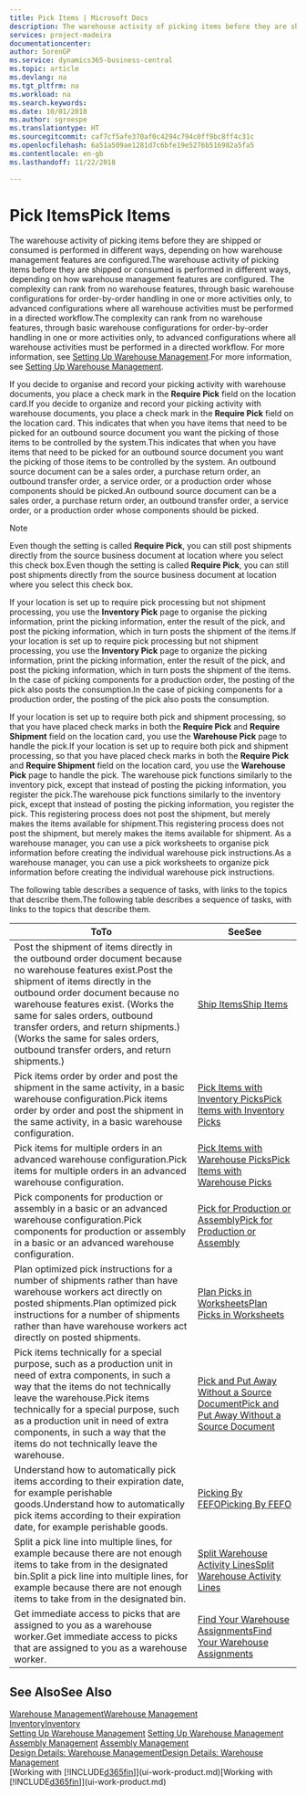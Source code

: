 ```yaml
---
title: Pick Items | Microsoft Docs
description: The warehouse activity of picking items before they are shipped or consumed is performed in different ways, depending on how warehouse management features are configured. The [setup](../configure-warehouse-processes.md) complexity can rank from no warehouse features, through basic warehouse configurations for order-by-order handling in one or more activities only, to advanced configurations where all warehouse activities must be performed in a directed workflow.
services: project-madeira
documentationcenter: 
author: SorenGP
ms.service: dynamics365-business-central
ms.topic: article
ms.devlang: na
ms.tgt_pltfrm: na
ms.workload: na
ms.search.keywords: 
ms.date: 10/01/2018
ms.author: sgroespe
ms.translationtype: HT
ms.sourcegitcommit: caf7cf5afe370af0c4294c794c0ff9bc8ff4c31c
ms.openlocfilehash: 6a51a509ae1281d7c6bfe19e5276b516982a5fa5
ms.contentlocale: en-gb
ms.lasthandoff: 11/22/2018

---
```

# <a name="pick-items"></a><span data-ttu-id="18855-104">Pick Items</span><span class="sxs-lookup"><span data-stu-id="18855-104">Pick Items</span></span>
<span data-ttu-id="18855-105">The warehouse activity of picking items before they are shipped or consumed is performed in different ways, depending on how warehouse management features are configured.</span><span class="sxs-lookup"><span data-stu-id="18855-105">The warehouse activity of picking items before they are shipped or consumed is performed in different ways, depending on how warehouse management features are configured.</span></span> <span data-ttu-id="18855-106">The complexity can rank from no warehouse features, through basic warehouse configurations for order-by-order handling in one or more activities only, to advanced configurations where all warehouse activities must be performed in a directed workflow.</span><span class="sxs-lookup"><span data-stu-id="18855-106">The complexity can rank from no warehouse features, through basic warehouse configurations for order-by-order handling in one or more activities only, to advanced configurations where all warehouse activities must be performed in a directed workflow.</span></span> <span data-ttu-id="18855-107">For more information, see [Setting Up Warehouse Management](warehouse-setup-warehouse.md).</span><span class="sxs-lookup"><span data-stu-id="18855-107">For more information, see [Setting Up Warehouse Management](warehouse-setup-warehouse.md).</span></span>

<span data-ttu-id="18855-108">If you decide to organise and record your picking activity with warehouse documents, you place a check mark in the **Require Pick** field on the location card.</span><span class="sxs-lookup"><span data-stu-id="18855-108">If you decide to organize and record your picking activity with warehouse documents, you place a check mark in the **Require Pick** field on the location card.</span></span> <span data-ttu-id="18855-109">This indicates that when you have items that need to be picked for an outbound source document you want the picking of those items to be controlled by the system.</span><span class="sxs-lookup"><span data-stu-id="18855-109">This indicates that when you have items that need to be picked for an outbound source document you want the picking of those items to be controlled by the system.</span></span> <span data-ttu-id="18855-110">An outbound source document can be a sales order, a purchase return order, an outbound transfer order, a service order, or a production order whose components should be picked.</span><span class="sxs-lookup"><span data-stu-id="18855-110">An outbound source document can be a sales order, a purchase return order, an outbound transfer order, a service order, or a production order whose components should be picked.</span></span>

> [!NOTE]
> <span data-ttu-id="18855-111">Even though the setting is called **Require Pick**, you can still post shipments directly from the source business document at location where you select this check box.</span><span class="sxs-lookup"><span data-stu-id="18855-111">Even though the setting is called **Require Pick**, you can still post shipments directly from the source business document at location where you select this check box.</span></span>

<span data-ttu-id="18855-112">If your location is set up to require pick processing but not shipment processing, you use the **Inventory Pick** page to organise the picking information, print the picking information, enter the result of the pick, and post the picking information, which in turn posts the shipment of the items.</span><span class="sxs-lookup"><span data-stu-id="18855-112">If your location is set up to require pick processing but not shipment processing, you use the **Inventory Pick** page to organize the picking information, print the picking information, enter the result of the pick, and post the picking information, which in turn posts the shipment of the items.</span></span> <span data-ttu-id="18855-113">In the case of picking components for a production order, the posting of the pick also posts the consumption.</span><span class="sxs-lookup"><span data-stu-id="18855-113">In the case of picking components for a production order, the posting of the pick also posts the consumption.</span></span>

<span data-ttu-id="18855-114">If your location is set up to require both pick and shipment processing, so that you have placed check marks in both the **Require Pick** and **Require Shipment** field on the location card, you use the **Warehouse Pick** page to handle the pick.</span><span class="sxs-lookup"><span data-stu-id="18855-114">If your location is set up to require both pick and shipment processing, so that you have placed check marks in both the **Require Pick** and **Require Shipment** field on the location card, you use the **Warehouse Pick** page to handle the pick.</span></span> <span data-ttu-id="18855-115">The warehouse pick functions similarly to the inventory pick, except that instead of posting the picking information, you register the pick.</span><span class="sxs-lookup"><span data-stu-id="18855-115">The warehouse pick functions similarly to the inventory pick, except that instead of posting the picking information, you register the pick.</span></span> <span data-ttu-id="18855-116">This registering process does not post the shipment, but merely makes the items available for shipment.</span><span class="sxs-lookup"><span data-stu-id="18855-116">This registering process does not post the shipment, but merely makes the items available for shipment.</span></span> <span data-ttu-id="18855-117">As a warehouse manager, you can use a pick worksheets to organise pick information before creating the individual warehouse pick instructions.</span><span class="sxs-lookup"><span data-stu-id="18855-117">As a warehouse manager, you can use a pick worksheets to organize pick information before creating the individual warehouse pick instructions.</span></span>

<span data-ttu-id="18855-118">The following table describes a sequence of tasks, with links to the topics that describe them.</span><span class="sxs-lookup"><span data-stu-id="18855-118">The following table describes a sequence of tasks, with links to the topics that describe them.</span></span>   

|<span data-ttu-id="18855-119">**To**</span><span class="sxs-lookup"><span data-stu-id="18855-119">**To**</span></span>|<span data-ttu-id="18855-120">**See**</span><span class="sxs-lookup"><span data-stu-id="18855-120">**See**</span></span>|
|------------|-------------|  
|<span data-ttu-id="18855-121">Post the shipment of items directly in the outbound order document because no warehouse features exist.</span><span class="sxs-lookup"><span data-stu-id="18855-121">Post the shipment of items directly in the outbound order document because no warehouse features exist.</span></span> <span data-ttu-id="18855-122">(Works the same for sales orders, outbound transfer orders, and return shipments.)</span><span class="sxs-lookup"><span data-stu-id="18855-122">(Works the same for sales orders, outbound transfer orders, and return shipments.)</span></span>|[<span data-ttu-id="18855-123">Ship Items</span><span class="sxs-lookup"><span data-stu-id="18855-123">Ship Items</span></span>](warehouse-how-ship-items.md)|  
|<span data-ttu-id="18855-124">Pick items order by order and post the shipment in the same activity, in a basic warehouse configuration.</span><span class="sxs-lookup"><span data-stu-id="18855-124">Pick items order by order and post the shipment in the same activity, in a basic warehouse configuration.</span></span>|[<span data-ttu-id="18855-125">Pick Items with Inventory Picks</span><span class="sxs-lookup"><span data-stu-id="18855-125">Pick Items with Inventory Picks</span></span>](warehouse-how-to-pick-items-with-inventory-picks.md)|
|<span data-ttu-id="18855-126">Pick items for multiple orders in an advanced warehouse configuration.</span><span class="sxs-lookup"><span data-stu-id="18855-126">Pick items for multiple orders in an advanced warehouse configuration.</span></span>|[<span data-ttu-id="18855-127">Pick Items with Warehouse Picks</span><span class="sxs-lookup"><span data-stu-id="18855-127">Pick Items with Warehouse Picks</span></span>](warehouse-how-to-pick-items-for-warehouse-shipment.md)|  
|<span data-ttu-id="18855-128">Pick components for production or assembly in a basic or an advanced warehouse configuration.</span><span class="sxs-lookup"><span data-stu-id="18855-128">Pick components for production or assembly in a basic or an advanced warehouse configuration.</span></span>|[<span data-ttu-id="18855-129">Pick for Production or Assembly</span><span class="sxs-lookup"><span data-stu-id="18855-129">Pick for Production or Assembly</span></span>](warehouse-how-to-pick-for-production.md)|  
|<span data-ttu-id="18855-130">Plan optimized pick instructions for a number of shipments rather than have warehouse workers act directly on posted shipments.</span><span class="sxs-lookup"><span data-stu-id="18855-130">Plan optimized pick instructions for a number of shipments rather than have warehouse workers act directly on posted shipments.</span></span>|[<span data-ttu-id="18855-131">Plan Picks in Worksheets</span><span class="sxs-lookup"><span data-stu-id="18855-131">Plan Picks in Worksheets</span></span>](warehouse-how-to-plan-picks-in-worksheets.md)|  
|<span data-ttu-id="18855-132">Pick items technically for a special purpose, such as a production unit in need of extra components, in such a way that the items do not technically leave the warehouse.</span><span class="sxs-lookup"><span data-stu-id="18855-132">Pick items technically for a special purpose, such as a production unit in need of extra components, in such a way that the items do not technically leave the warehouse.</span></span>|[<span data-ttu-id="18855-133">Pick and Put Away Without a Source Document</span><span class="sxs-lookup"><span data-stu-id="18855-133">Pick and Put Away Without a Source Document</span></span>](warehouse-how-to-create-put-aways-from-internal-put-aways.md)|
|<span data-ttu-id="18855-134">Understand how to automatically pick items according to their expiration date, for example perishable goods.</span><span class="sxs-lookup"><span data-stu-id="18855-134">Understand how to automatically pick items according to their expiration date, for example perishable goods.</span></span>|[<span data-ttu-id="18855-135">Picking By FEFO</span><span class="sxs-lookup"><span data-stu-id="18855-135">Picking By FEFO</span></span>](warehouse-picking-by-fefo.md)|
|<span data-ttu-id="18855-136">Split a pick line into multiple lines, for example because there are not enough items to take from in the designated bin.</span><span class="sxs-lookup"><span data-stu-id="18855-136">Split a pick line into multiple lines, for example because there are not enough items to take from in the designated bin.</span></span>|[<span data-ttu-id="18855-137">Split Warehouse Activity Lines</span><span class="sxs-lookup"><span data-stu-id="18855-137">Split Warehouse Activity Lines</span></span>](warehouse-how-to-split-warehouse-activity-lines.md)|
|<span data-ttu-id="18855-138">Get immediate access to picks that are assigned to you as a warehouse worker.</span><span class="sxs-lookup"><span data-stu-id="18855-138">Get immediate access to picks that are assigned to you as a warehouse worker.</span></span>|[<span data-ttu-id="18855-139">Find Your Warehouse Assignments</span><span class="sxs-lookup"><span data-stu-id="18855-139">Find Your Warehouse Assignments</span></span>](warehouse-how-to-find-your-warehouse-assignments.md)|  

## <a name="see-also"></a><span data-ttu-id="18855-140">See Also</span><span class="sxs-lookup"><span data-stu-id="18855-140">See Also</span></span>  
[<span data-ttu-id="18855-141">Warehouse Management</span><span class="sxs-lookup"><span data-stu-id="18855-141">Warehouse Management</span></span>](warehouse-manage-warehouse.md)  
[<span data-ttu-id="18855-142">Inventory</span><span class="sxs-lookup"><span data-stu-id="18855-142">Inventory</span></span>](inventory-manage-inventory.md)  
<span data-ttu-id="18855-143">[Setting Up Warehouse Management](warehouse-setup-warehouse.md)   </span><span class="sxs-lookup"><span data-stu-id="18855-143">[Setting Up Warehouse Management](warehouse-setup-warehouse.md)   </span></span>  
<span data-ttu-id="18855-144">[Assembly Management](assembly-assemble-items.md)  </span><span class="sxs-lookup"><span data-stu-id="18855-144">[Assembly Management](assembly-assemble-items.md)  </span></span>  
[<span data-ttu-id="18855-145">Design Details: Warehouse Management</span><span class="sxs-lookup"><span data-stu-id="18855-145">Design Details: Warehouse Management</span></span>](design-details-warehouse-management.md)  
<span data-ttu-id="18855-146">[Working with [!INCLUDE[d365fin](includes/d365fin_md.md)]](ui-work-product.md)</span><span class="sxs-lookup"><span data-stu-id="18855-146">[Working with [!INCLUDE[d365fin](includes/d365fin_md.md)]](ui-work-product.md)</span></span>

